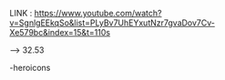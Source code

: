  LINK : https://www.youtube.com/watch?v=SgnlgEEkqSo&list=PLyBv7UhEYxutNzr7gvaDov7Cv-Xe579bc&index=15&t=110s

 --> 32.53

 -heroicons
 